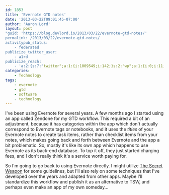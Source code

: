 ```yaml
---
id: 1853
title: 'Evernote GTD notes'
date: '2013-03-22T09:01:45-07:00'
author: 'Aaron Lord'
layout: post
"guid: 'https://blog.devlord.io/2013/03/22/evernote-gtd-notes/'
permalink: /2013/03/22/evernote-gtd-notes/
activitypub_status:
    - federated
publicize_twitter_user:
    - a1rd
publicize_reach:
    - 'a:2:{s:7:"twitter";a:1:{i:1009549;i:142;}s:2:"wp";a:1:{i:0;i:11;}}'
categories:
    - Technology
tags:
    - evernote
    - gtd
    - software
    - technology
---
```


I've been using Evernote for several years. A few months ago I started using an app called Zendone for my GTD workflow. This required a bit of an adjustment, because it has categories within the app which don't actually correspond to Evernote tags or notebooks, and it uses the <em>titles</em> of your Evernote notes to create task items, rather than checklist items from your notes, which makes going back and forth between Evernote and the app a bit problematic. So, mostly it's like its own app which happens to use Evernote as its back-end database. To top it off, they just started charging fees, and I don't really think it's a service worth paying for.

So I'm going to go back to using Evernote directly. I might utilize <a href="http://www.thesecretweapon.org/the-secret-weapon-manifesto/manifesto-part-1-the-issue">The Secret Weapon</a> for some guidelines, but I'll also rely on some techniques that I've developed over the years and adapted from other apps. Maybe I'll standardize this workflow and publish it as an alternative to TSW, and perhaps even make an app of my own someday...